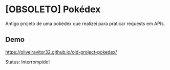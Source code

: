 # [OBSOLETO] Pokédex

Antigo projeto de uma pokédex que realizei para praticar requests em APIs.

## Demo
https://oliveiravitor32.github.io/old-project-pokedex/

Status: Interrompido!
